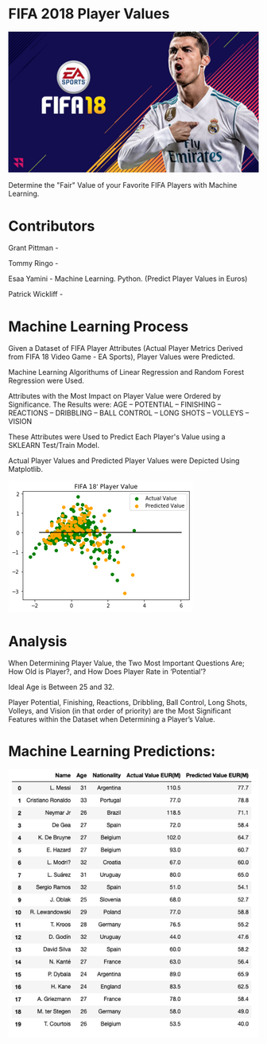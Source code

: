 # **FIFA 2018 Player Values**


![Images](Images/FIFA-18.jpg)


Determine the "Fair" Value of your Favorite FIFA Players with Machine Learning.


# **Contributors**

Grant Pittman -

Tommy Ringo -

Esaa Yamini - Machine Learning. Python. (Predict Player Values in Euros)

Patrick Wickliff -


# **Machine Learning Process**



Given a Dataset of FIFA Player Attributes (Actual Player Metrics Derived from FIFA 18 Video Game - EA Sports), Player Values were Predicted.

Machine Learning Algorithums of Linear Regression and Random Forest Regression were Used.

Attributes with the Most Impact on Player Value were Ordered by Significance. The Results were: AGE – POTENTIAL – FINISHING – REACTIONS – DRIBBLING – BALL CONTROL – LONG SHOTS – VOLLEYS – VISION
  
These Attributes were Used to Predict Each Player's Value using a SKLEARN Test/Train Model.

Actual Player Values and Predicted Player Values were Depicted Using Matplotlib. 

![Images](Images/plot.png)


# **Analysis**



When Determining Player Value, the Two Most Important Questions Are; How Old is Player?, and How Does Player Rate in ‘Potential’?  
 	 
Ideal Age is Between 25 and 32.  

Player Potential, Finishing, Reactions, Dribbling, Ball Control, Long Shots, Volleys, and Vision (in that order of priority) are the Most Significant Features within the Dataset when Determining a Player’s Value.  


# **Machine Learning Predictions:** 



![Images](Images/image1.png)
